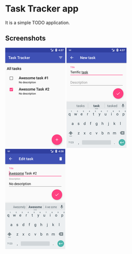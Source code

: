 # Task Tracker app
It is a simple TODO application. 

## Screenshots
![](https://github.com/Anril/Architectural-Patterns/blob/mvp/Screenshots/Screenshot_1492877243.png) ![](https://github.com/Anril/Architectural-Patterns/blob/mvp/Screenshots/Screenshot_1492877275.png) ![](https://github.com/Anril/Architectural-Patterns/blob/mvp/Screenshots/Screenshot_1492877283.png)
